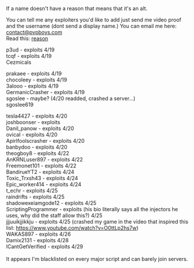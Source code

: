 If a name doesn't have a reason that means that it's an alt.

You can tell me any exploiters you'd like to add just send me video proof and the username (dont send a display name.) 
You can email me here: contact@pvpboys.com
<br />
Read this: <a href="reason">reason</a>
<br />


p3ud - exploits 4/19 <br />
tcqf - exploits 4/19 <br />
Cezmicals

prakaee - exploits 4/19 <br />
chocoleey - exploits 4/19 <br /> 
3alooo - exploits 4/19 <br />
GermanicCrasher - exploits 4/19 <br />
sgoslee - maybe? (4/20 readded, crashed a server...) <br />
sgoslee619  <br />

tesla4427 - exploits 4/20 <br />
joshboonser - exploits <br />
Danil_panow - exploits 4/20 <br />
ovicaI - exploits 4/20 <br />
Apirlfoolscrasher - exploits 4/20 <br />
banbydoo - exploits 4/20 <br />
theogboy8 - exploits 4/22 <br />
AnKRNLuser897 - exploits 4/22 <br />
Freemonet101 - exploits 4/22 <br />
BandirueYT2 -  exploits 4/24 <br />
Toxic_Trxsh43 - exploits 4/24 <br />
Epic_worker414 - exploits 4/24 <br />
t_echr - exploits 4/25 <br />
raindrifts - exploits 4/25 <br />
shadowexeiamgode12 - exploits 4/25 <br />
ScriptingProgrammer - exploits (his bio literally says all the injectors he uses, why did the staff allow this?) 4/25 <br /> 
jjjuuikjjikkju - exploits 4/25 (crashed my game in the video that inspired this list: https://www.youtube.com/watch?v=O0ttLp2hs7w) <br />
WAKAS897 - exploits 4/26 <br />
Damix2131 - exploits 4/28 <br />
ICantGetVerified - exploits 4/29 <br />
<br />
It appears I'm blacklisted on every major script and can barely join servers. <br />
